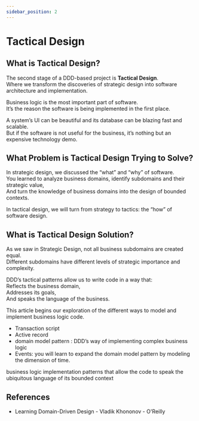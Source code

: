 ```yaml
---
sidebar_position: 2
---
```


# Tactical Design

## What is Tactical Design?

The second stage of a DDD-based project is **Tactical Design**.  
Where we transform the discoveries of strategic design into software architecture and implementation.

Business logic is the most important part of software.  
It’s the reason the software is being implemented in the first place.

A system’s UI can be beautiful and its database can be blazing fast and scalable.  
But if the software is not useful for the business, it’s nothing but an expensive technology demo.

## What Problem is Tactical Design Trying to Solve?

In strategic design, we discussed the “what” and “why” of software.  
You learned to analyze business domains, identify subdomains and their strategic value,  
And turn the knowledge of business domains into the design of bounded contexts.

In tactical design, we will turn from strategy to tactics: the “how” of software design.

## What is Tactical Design Solution?

As we saw in Strategic Design, not all business subdomains are created equal.  
Different subdomains have different levels of strategic importance and complexity.

DDD’s tactical patterns allow us to write code in a way that:  
Reflects the business domain,  
Addresses its goals,  
And speaks the language of the business.

This article begins our exploration of the different ways to model and implement business logic code.

- Transaction script
- Active record
- domain model pattern : DDD’s way of implementing complex business logic
- Events: you will learn to expand the domain model pattern by modeling the dimension of time.

business logic implementation patterns
that allow the code to speak the ubiquitous language of its bounded context

## References

- Learning Domain-Driven Design - Vladik Khononov - O'Reilly
